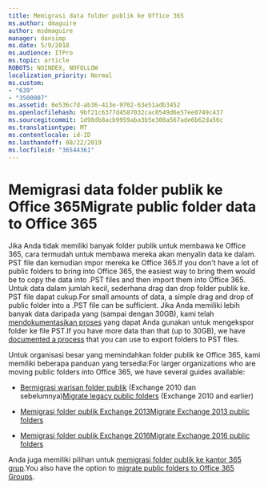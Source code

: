 ```yaml
---
title: Memigrasi data folder publik ke Office 365
ms.author: dmaguire
author: msdmaguire
manager: dansimp
ms.date: 5/9/2018
ms.audience: ITPro
ms.topic: article
ROBOTS: NOINDEX, NOFOLLOW
localization_priority: Normal
ms.custom:
- "639"
- "3500007"
ms.assetid: 6e536c7d-ab36-413e-9702-63e51adb3452
ms.openlocfilehash: 9bf21c6377d4587032cac0549d6e57ee0749c437
ms.sourcegitcommit: 1d98db8acb9959aba3b5e308a567ade6b62da56c
ms.translationtype: MT
ms.contentlocale: id-ID
ms.lasthandoff: 08/22/2019
ms.locfileid: "36544361"
---
```

# <a name="migrate-public-folder-data-to-office-365"></a><span data-ttu-id="f9bc9-102">Memigrasi data folder publik ke Office 365</span><span class="sxs-lookup"><span data-stu-id="f9bc9-102">Migrate public folder data to Office 365</span></span>

<span data-ttu-id="f9bc9-103">Jika Anda tidak memiliki banyak folder publik untuk membawa ke Office 365, cara termudah untuk membawa mereka akan menyalin data ke dalam. PST file dan kemudian impor mereka ke Office 365.</span><span class="sxs-lookup"><span data-stu-id="f9bc9-103">If you don't have a lot of public folders to bring into Office 365, the easiest way to bring them would be to copy the data into .PST files and then import them into Office 365.</span></span> <span data-ttu-id="f9bc9-104">Untuk data dalam jumlah kecil, sederhana drag dan drop folder publik ke. PST file dapat cukup.</span><span class="sxs-lookup"><span data-stu-id="f9bc9-104">For small amounts of data, a simple drag and drop of public folder into a .PST file can be sufficient.</span></span> <span data-ttu-id="f9bc9-105">Jika Anda memiliki lebih banyak data daripada yang (sampai dengan 30GB), kami telah [mendokumentasikan proses](https://technet.microsoft.com/library/dn874017%28v=exchg.150%29.aspx) yang dapat Anda gunakan untuk mengekspor folder ke file PST.</span><span class="sxs-lookup"><span data-stu-id="f9bc9-105">If you have more data than that (up to 30GB), we have [documented a process](https://technet.microsoft.com/library/dn874017%28v=exchg.150%29.aspx) that you can use to export folders to PST files.</span></span>
  
<span data-ttu-id="f9bc9-106">Untuk organisasi besar yang memindahkan folder publik ke Office 365, kami memiliki beberapa panduan yang tersedia:</span><span class="sxs-lookup"><span data-stu-id="f9bc9-106">For larger organizations who are moving public folders into Office 365, we have several guides available:</span></span>
  
- <span data-ttu-id="f9bc9-107">[Bermigrasi warisan folder publik](https://technet.microsoft.com/library/dn874017%28v=exchg.150%29.aspx) (Exchange 2010 dan sebelumnya)</span><span class="sxs-lookup"><span data-stu-id="f9bc9-107">[Migrate legacy public folders](https://technet.microsoft.com/library/dn874017%28v=exchg.150%29.aspx) (Exchange 2010 and earlier)</span></span>

- [<span data-ttu-id="f9bc9-108">Memigrasi folder publik Exchange 2013</span><span class="sxs-lookup"><span data-stu-id="f9bc9-108">Migrate Exchange 2013 public folders</span></span>](https://technet.microsoft.com/library/mt798260%28v=exchg.150%29.aspx)

- [<span data-ttu-id="f9bc9-109">Memigrasi folder publik Exchange 2016</span><span class="sxs-lookup"><span data-stu-id="f9bc9-109">Migrate Exchange 2016 public folders</span></span>](https://technet.microsoft.com/library/mt798260%28v=exchg.160%29.aspx)

<span data-ttu-id="f9bc9-110">Anda juga memiliki pilihan untuk [memigrasi folder publik ke kantor 365 grup](https://technet.microsoft.com/library/mt843872%28v=exchg.150%29.aspx).</span><span class="sxs-lookup"><span data-stu-id="f9bc9-110">You also have the option to [migrate public folders to Office 365 Groups](https://technet.microsoft.com/library/mt843872%28v=exchg.150%29.aspx).</span></span>
  